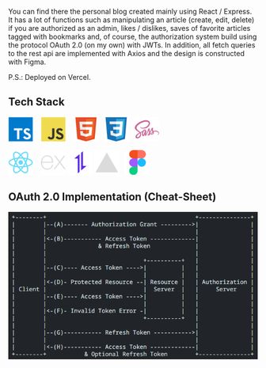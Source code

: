 You can find there the personal blog created mainly using React / Express. It has a lot of functions such as manipulating an article (create, edit, delete) if you are authorized as an admin, likes / dislikes, saves of favorite articles tagged with bookmarks and, of course, the authorization system build using the protocol OAuth 2.0 (on my own) with JWTs. In addition, all fetch queries to the rest api are implemented with Axios and the design is constructed with Figma.

P.S.: Deployed on Vercel.

## Tech Stack

<img src="./assets/typescript.svg" width=50 />&nbsp;&nbsp;&nbsp;
<img src="./assets/javascript.svg" width=50 />&nbsp;&nbsp;&nbsp;
<img src="./assets/html5.svg" width=50 />&nbsp;&nbsp;
<img src="./assets/css3.svg" width=50 />&nbsp;&nbsp;
<img src="./assets/sass.svg" width=50 />

<img src="./assets/react.svg" width=50 />&nbsp;&nbsp;&nbsp;
<img src="./assets/simple-icons--express.svg" width=50 />
<img src="./assets/axios.svg" width=50 />
<img src="./assets/ri--vercel-fill.svg" width=50 />&nbsp;&nbsp;
<img src="./assets/figma.svg" width=50 />

## OAuth 2.0 Implementation (Cheat-Sheet)

<img src="./assets/oauth.png">

